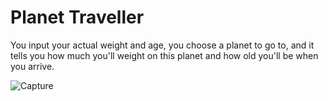 # Planet Traveller
You input your actual weight and age, you choose a planet to go to, and it tells you how much you'll weight on this planet and how old you'll be when you arrive.

![Capture](demo/planet-traveller.gif)
